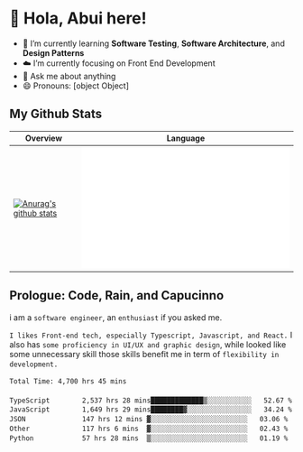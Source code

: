 # 👋 Hola, Abui here!

- 🌱 I’m currently learning **Software Testing**, **Software Architecture**, and **Design Patterns**
- ☁️ I’m currently focusing on Front End Development
- 💬 Ask me about anything
- 😄 Pronouns: [object Object]

## My Github Stats

| Overview | Language |
| --- | --- |
|[![Anurag's github stats](https://github-readme-stats.vercel.app/api?username=abui-am&count_private=true)](https://github.com/anuraghazra/github-readme-stats)|![Language](https://raw.githubusercontent.com/abui-am/stats/c6455f656dfce7acd3951e5ec5b25d72af0b2ee3/generated/languages.svg)|

## Prologue: Code, Rain, and Capucinno
i am a `software engineer`, an `enthusiast` if you asked me. 

`I likes Front-end tech, especially Typescript, Javascript, and React.` I also has `some proficiency in UI/UX and graphic design`, while looked like some unnecessary skill those skills benefit me in term of `flexibility in development.`


<!--START_SECTION:waka-->

```txt
Total Time: 4,700 hrs 45 mins

TypeScript        2,537 hrs 28 mins█████████████▒░░░░░░░░░░░   52.67 %
JavaScript        1,649 hrs 29 mins████████▓░░░░░░░░░░░░░░░░   34.24 %
JSON              147 hrs 12 mins ▓░░░░░░░░░░░░░░░░░░░░░░░░   03.06 %
Other             117 hrs 6 mins  ▓░░░░░░░░░░░░░░░░░░░░░░░░   02.43 %
Python            57 hrs 28 mins  ▒░░░░░░░░░░░░░░░░░░░░░░░░   01.19 %
```

<!--END_SECTION:waka-->
